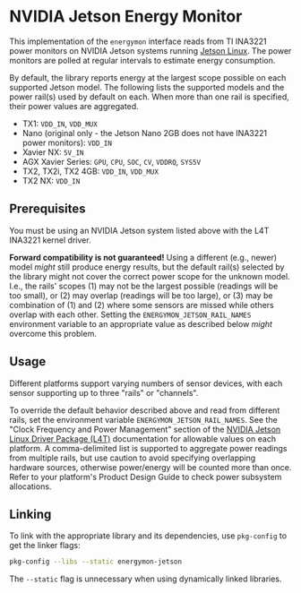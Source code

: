 # NVIDIA Jetson Energy Monitor

This implementation of the `energymon` interface reads from TI INA3221 power monitors on NVIDIA Jetson systems running [Jetson Linux](https://developer.nvidia.com/embedded/linux-tegra).
The power monitors are polled at regular intervals to estimate energy consumption.

By default, the library reports energy at the largest scope possible on each supported Jetson model.
The following lists the supported models and the power rail(s) used by default on each.
When more than one rail is specified, their power values are aggregated.

* TX1: `VDD_IN`, `VDD_MUX`
* Nano (original only - the Jetson Nano 2GB does not have INA3221 power monitors): `VDD_IN`
* Xavier NX: `5V_IN`
* AGX Xavier Series: `GPU`, `CPU`, `SOC`, `CV`, `VDDRQ`, `SYS5V`
* TX2, TX2i, TX2 4GB: `VDD_IN`, `VDD_MUX`
* TX2 NX: `VDD_IN`

## Prerequisites

You must be using an NVIDIA Jetson system listed above with the L4T INA3221 kernel driver.

**Forward compatibility is not guaranteed!**
Using a different (e.g., newer) model *might* still produce energy results, but the default rail(s) selected by the library might not cover the correct power scope for the unknown model.
I.e., the rails' scopes (1) may not be the largest possible (readings will be too small), or (2) may overlap (readings will be too large), or (3) may be combination of (1) and (2) where some sensors are missed while others overlap with each other.
Setting the `ENERGYMON_JETSON_RAIL_NAMES` environment variable to an appropriate value as described below *might* overcome this problem.

## Usage

Different platforms support varying numbers of sensor devices, with each sensor supporting up to three "rails" or "channels".

To override the default behavior described above and read from different rails, set the environment variable `ENERGYMON_JETSON_RAIL_NAMES`.
See the "Clock Frequency and Power Management" section of the [NVIDIA Jetson Linux Driver Package (L4T)](https://docs.nvidia.com/jetson/l4t/) documentation for allowable values on each platform.
A comma-delimited list is supported to aggregate power readings from multiple rails, but use caution to avoid specifying overlapping hardware sources, otherwise power/energy will be counted more than once.
Refer to your platform's Product Design Guide to check power subsystem allocations.

## Linking

To link with the appropriate library and its dependencies, use `pkg-config` to get the linker flags:

```sh
pkg-config --libs --static energymon-jetson
```

The `--static` flag is unnecessary when using dynamically linked libraries.

